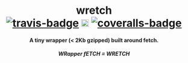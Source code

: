 <h1 align="center">
    wretch<br>
	<a href="https://travis-ci.org/elbywan/wretch"><img alt="travis-badge" src="https://travis-ci.org/elbywan/wretch.svg?branch=master"></a>
	<a href="https://www.npmjs.com/package/wretch"><img alt="npm-badge" src="https://badge.fury.io/js/wretch.svg" height="20"></a>
	<a href="https://coveralls.io/github/elbywan/wretch?branch=master"><img alt="coveralls-badge" src="https://coveralls.io/repos/github/elbywan/wretch/badge.svg?branch=master"></a>
</h1>
<h4 align="center">
	A tiny wrapper (&lt; 2Kb gzipped) built around fetch.
</h4>
<h5 align="center">
    <i>WRapper fETCH = WRETCH</i>
</h5>
